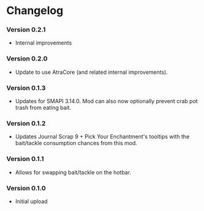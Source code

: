 ﻿Changelog
===============

### Version 0.2.1
* Internal improvements

### Version 0.2.0
* Update to use AtraCore (and related internal improvements).

### Version 0.1.3
* Updates for SMAPI 3.14.0. Mod can also now optionally prevent crab pot trash from eating bait.

### Version 0.1.2
* Updates Journal Scrap 9 + Pick Your Enchantment's tooltips with the bait/tackle consumption chances from this mod.

### Version 0.1.1
* Allows for swapping bait/tackle on the hotbar.

### Version 0.1.0
* Initial upload